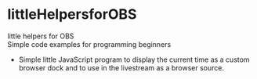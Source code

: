 # littleHelpersforOBS
little helpers for OBS  
Simple code examples for programming beginners  
- Simple little JavaScript program to display the current time as a custom browser dock and to use in the livestream as a browser source.
